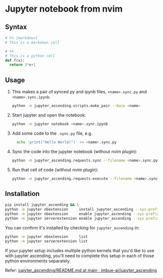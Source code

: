 # Jupyter notebook from nvim

## Syntax

```python
# %% [markdown]
# This is a markdown cell

# %%
# This is a python cell
def f(x):
  return 3*x+1
```

## Usage

1. This makes a pair of synced py and ipynb files, `<name>.sync.py` and `<name>.sync.ipynb`.

   ```bash
   python -m jupyter_ascending.scripts.make_pair --base <name>
   ```

2. Start jupyter and open the notebook:

   ```bash
   python -m jupyter notebook <name>.sync.ipynb
   ```

3. Add some code to the `.sync.py` file, e.g.

   ```bash
     echo 'print("Hello World!")' >> <name>.sync.py
   ```

4. Sync the code into the jupyter notebook (without nvim plugin):

   ```bash
   python -m jupyter_ascending.requests.sync --filename <name>.sync.py
   ```

5. Run that cell of code (without nvim plugin):

   ```bash
   python -m jupyter_ascending.requests.execute --filename <name>.sync.py --line 16
   ```

## Installation

```bash
pip install jupyter_ascending && \
python -m jupyter nbextension     install jupyter_ascending --sys-prefix --py && \
python -m jupyter nbextension     enable jupyter_ascending --sys-prefix --py && \
python -m jupyter serverextension enable jupyter_ascending --sys-prefix --py
```

You can confirm it's installed by checking for `jupyter_ascending` in:

```bash
python -m jupyter nbextension     list
python -m jupyter serverextension list
```

If your jupyter setup includes multiple python kernels that you'd like to use with jupyter ascending, you'll need to complete this setup in each of those python environments separately.

Refer:
[jupyter_ascending/README.md at main · imbue-ai/jupyter_ascending](https://github.com/imbue-ai/jupyter_ascending/blob/main/README.md)
